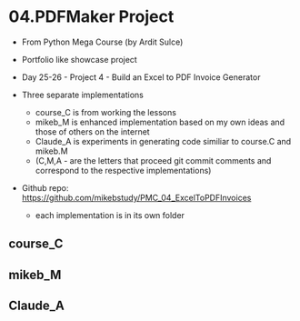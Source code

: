 # 04.PDFMaker Project
- From Python Mega Course (by Ardit Sulce)
- Portfolio like showcase project
- Day 25-26 - Project 4 - Build an Excel to PDF Invoice Generator 

- Three separate implementations 
  - course_C is from working the lessons
  - mikeb_M is enhanced implementation based on my own ideas and those of others on the internet
  - Claude_A is experiments in generating code similiar to course.C and mikeb.M
  - (C,M,A - are the letters that proceed git commit comments and correspond to the respective implementations)

- Github repo: https://github.com/mikebstudy/PMC_04_ExcelToPDFInvoices
  - each implementation is in its own folder 

## course_C

## mikeb_M

## Claude_A
